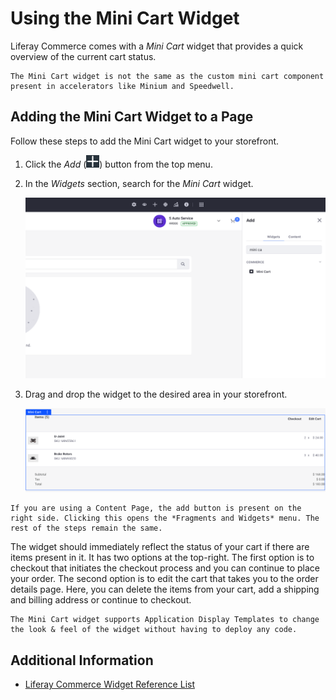 # Using the Mini Cart Widget

Liferay Commerce comes with a *Mini Cart* widget that provides a quick overview of the current cart status.

```{important}
The Mini Cart widget is not the same as the custom mini cart component present in accelerators like Minium and Speedwell.
```

## Adding the Mini Cart Widget to a Page

Follow these steps to add the Mini Cart widget to your storefront.

1. Click the *Add* (![Add Widget](../../images/icon-add-widget.png)) button from the top menu.

1. In the *Widgets* section, search for the *Mini Cart* widget.

    ![Search for the Mini Cart widget under the Widgets section.](./using-the-mini-cart-widget/images/01.png)

1. Drag and drop the widget to the desired area in your storefront.

    ![The Mini Cart widget displays an overview of the current cart status.](./using-the-mini-cart-widget/images/02.png)

```{important}
If you are using a Content Page, the add button is present on the right side. Clicking this opens the *Fragments and Widgets* menu. The rest of the steps remain the same.
```

The widget should immediately reflect the status of your cart if there are items present in it. It has two options at the top-right. The first option is to checkout that initiates the checkout process and you can continue to place your order. The second option is to edit the cart that takes you to the order details page. Here, you can delete the items from your cart, add a shipping and billing address or continue to checkout.

```{note}
The Mini Cart widget supports Application Display Templates to change the look & feel of the widget without having to deploy any code.
```

## Additional Information

* [Liferay Commerce Widget Reference List](./widget-reference.md)
